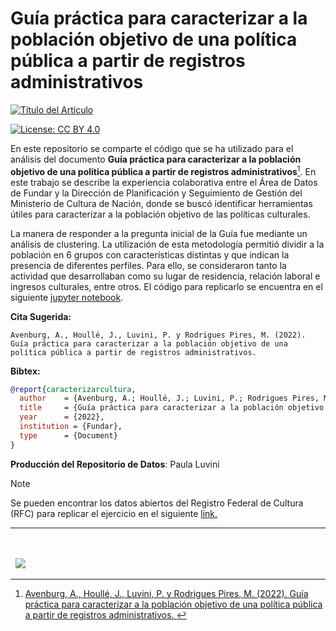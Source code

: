 # Guía práctica para caracterizar a la población objetivo de una política pública a partir de registros administrativos

[![Título del Artículo](https://fund.ar/wp-content/uploads/2023/02/iStock-941228062-scaled.jpg)](https://fund.ar/publicacion/guia-caracterizar-poblacion-objetivo-registros-administrativos/)

[![License: CC BY 4.0](https://img.shields.io/badge/License-CC%20BY%20NC%20SA%204.0-lightgrey.svg)](https://creativecommons.org/licenses/by/4.0/)

<!-- [![DOI](https://zenodo.org/badge/DOI/10.5281/zenodo.1234.svg)](https://zenodo.org/doi/10.5281/zenodo.11186044) -->

En este repositorio se comparte el código que se ha utilizado para el análisis del documento **Guía práctica para caracterizar a la población objetivo de una política pública a partir de registros administrativos**[^1]. En este trabajo se describe la experiencia colaborativa entre el Área de Datos de Fundar y la Dirección de Planificación y Seguimiento de Gestión del Ministerio de Cultura de Nación, donde se buscó identificar herramientas útiles para caracterizar a la población objetivo de las políticas culturales.

La manera de responder a la pregunta inicial de la Guía fue mediante un análisis de clustering. La utilización de esta metodología permitió dividir a la población en 6 grupos con características distintas y que indican la presencia de diferentes perfiles. Para ello, se consideraron tanto la actividad que desarrollaban como su lugar de residencia, relación laboral e ingresos culturales, entre otros. El código para replicarlo se encuentra en el siguiente [jupyter notebook](https://github.com/datos-Fundar/caracterizar_poblacion_cultural/blob/main/clusters.ipynb).

**Cita Sugerida:**
```
Avenburg, A., Houllé, J., Luvini, P. y Rodrigues Pires, M. (2022). Guía práctica para caracterizar a la población objetivo de una política pública a partir de registros administrativos.
```


**Bibtex:**

```bibtex
@report{caracterizarcultura,
  author    = {Avenburg, A.; Houllé, J.; Luvini, P.; Rodrigues Pires, M. },
  title     = {Guía práctica para caracterizar a la población objetivo de una política pública a partir de registros administrativos.},
  year      = {2022},
  institution = {Fundar},
  type      = {Document}
}
```

**Producción del Repositorio de Datos**: Paula Luvini

> [!NOTE]
> Se pueden encontrar los datos abiertos del Registro Federal de Cultura (RFC) para replicar el ejercicio en el siguiente [link.](https://datos.gob.ar/dataset/cultura-registro-federal-cultura)


[^1]: [Avenburg, A., Houllé, J., Luvini, P. y Rodrigues Pires, M. (2022). Guía práctica para caracterizar a la población objetivo de una política pública a partir de registros administrativos. ](https://fund.ar/publicacion/guia-caracterizar-poblacion-objetivo-registros-administrativos/)


---
<div>&nbsp;</div>
<div>&nbsp;</div>
<div>
  &nbsp;
  <a href="https://fund.ar">
  <picture>
    <source media="(prefers-color-scheme: dark)" srcset="https://github.com/datos-Fundar/fundartools/assets/86327859/6ef27bf9-141f-4537-9d78-e16b80196959">
    <source media="(prefers-color-scheme: light)" srcset="https://github.com/datos-Fundar/fundartools/assets/86327859/aa8e7c72-4fad-403a-a8b9-739724b4c533">
    <img src="fund.ar"></img>
  </picture>
</a>
</div>
